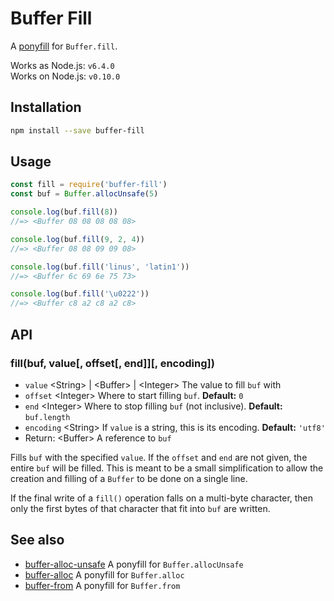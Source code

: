# Buffer Fill

A [ponyfill](https://ponyfill.com) for `Buffer.fill`.

Works as Node.js: `v6.4.0` <br>
Works on Node.js: `v0.10.0`

## Installation

```sh
npm install --save buffer-fill
```

## Usage

```js
const fill = require('buffer-fill')
const buf = Buffer.allocUnsafe(5)

console.log(buf.fill(8))
//=> <Buffer 08 08 08 08 08>

console.log(buf.fill(9, 2, 4))
//=> <Buffer 08 08 09 09 08>

console.log(buf.fill('linus', 'latin1'))
//=> <Buffer 6c 69 6e 75 73>

console.log(buf.fill('\u0222'))
//=> <Buffer c8 a2 c8 a2 c8>
```

## API

### fill(buf, value[, offset[, end]][, encoding])

- `value` &lt;String&gt; | &lt;Buffer&gt; | &lt;Integer&gt; The value to fill `buf` with
- `offset` &lt;Integer&gt; Where to start filling `buf`. **Default:** `0`
- `end` &lt;Integer&gt; Where to stop filling `buf` (not inclusive). **Default:** `buf.length`
- `encoding` &lt;String&gt; If `value` is a string, this is its encoding. **Default:** `'utf8'`
- Return: &lt;Buffer&gt; A reference to `buf`

Fills `buf` with the specified `value`. If the `offset` and `end` are not given,
the entire `buf` will be filled. This is meant to be a small simplification to
allow the creation and filling of a `Buffer` to be done on a single line.

If the final write of a `fill()` operation falls on a multi-byte character, then
only the first bytes of that character that fit into `buf` are written.

## See also

- [buffer-alloc-unsafe](https://github.com/LinusU/buffer-alloc-unsafe) A ponyfill for
  `Buffer.allocUnsafe`
- [buffer-alloc](https://github.com/LinusU/buffer-alloc) A ponyfill for `Buffer.alloc`
- [buffer-from](https://github.com/LinusU/buffer-from) A ponyfill for `Buffer.from`
